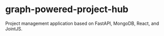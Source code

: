# graph-powered-project-hub
Project management application based on FastAPI, MongoDB, React, and JointJS.
